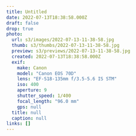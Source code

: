 ```yaml
---
title: Untitled
date: 2022-07-13T18:38:58.000Z
draft: false
drop: true
photo:
  url: s3/images/2022-07-13-11-38-58.jpg
  thumb: s3/thumbs/2022-07-13-11-38-58.jpg
  preview: s3/previews/2022-07-13-11-38-58.jpg
  created: 2022-07-13T18:38:58.000Z
  exif:
    make: Canon
    model: "Canon EOS 70D"
    lens: "EF-S18-135mm f/3.5-5.6 IS STM"
    iso: 400
    aperture: 9
    shutter_speed: 1/400
    focal_length: "96.0 mm"
    gps: null
  title: null
  caption: null
links: []
---
```

